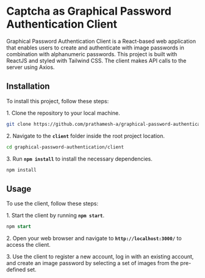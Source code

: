 # Captcha as Graphical Password Authentication Client

Graphical Password Authentication Client is a React-based web application that enables users to create and authenticate with image passwords in combination with alphanumeric passwords. This project is built with ReactJS and styled with Tailwind CSS. The client makes API calls to the server using Axios.

## Installation
To install this project, follow these steps:

<p>1. Clone the repository to your local machine.</p>

```bash
git clone https://github.com/prathamesh-a/graphical-password-authentication.git
```

<p>2. Navigate to the <b><code>client</code></b> folder inside the root project location.</p>

```bash
cd graphical-password-authentication/client
```

<p>3. Run <b><code>npm install</code></b> to install the necessary dependencies.</p>

```bash
npm install
```

## Usage
To use the client, follow these steps:

<p>1. Start the client by running <b><code>npm start</code></b>.</p>

```sql
npm start
```
<p>2. Open your web browser and navigate to <b><code>http://localhost:3000/</b></code> to access the client.</p>
<p>3. Use the client to register a new account, log in with an existing account, and create an image password by selecting a set of images from the pre-defined set.</p>
